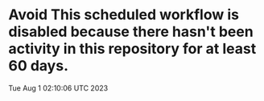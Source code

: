 # Avoid This scheduled workflow is disabled because there hasn't been activity in this repository for at least 60 days.
Tue Aug  1 02:10:06 UTC 2023
